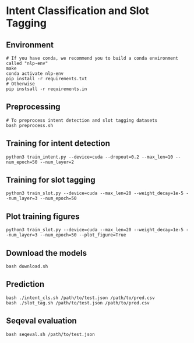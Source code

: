 # Intent Classification and Slot Tagging

## Environment
```shell
# If you have conda, we recommend you to build a conda environment called "nlp-env"
make
conda activate nlp-env
pip install -r requirements.txt
# Otherwise
pip instsall -r requirements.in
```

## Preprocessing
```shell
# To preprocess intent detection and slot tagging datasets
bash preprocess.sh
```

## Training for intent detection
```shell
python3 train_intent.py --device=cuda --dropout=0.2 --max_len=10 --num_epoch=50 --num_layer=2
```

## Training for slot tagging
```shell
python3 train_slot.py --device=cuda --max_len=20 --weight_decay=1e-5 --num_layer=3 --num_epoch=50
```

## Plot training figures
```shell
python3 train_slot.py --device=cuda --max_len=20 --weight_decay=1e-5 --num_layer=3 --num_epoch=50 --plot_figure=True
```

## Download the models
```shell
bash download.sh
```

## Prediction
```shell
bash ./intent_cls.sh /path/to/test.json /path/to/pred.csv
bash ./slot_tag.sh /path/to/test.json /path/to/pred.csv
```

## Seqeval evaluation
```shell
bash seqeval.sh /path/to/test.json
```